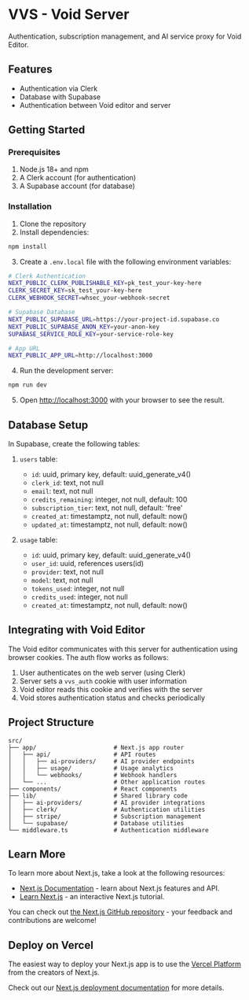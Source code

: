 # VVS - Void Server

Authentication, subscription management, and AI service proxy for Void Editor.

## Features

- Authentication via Clerk
- Database with Supabase
- Authentication between Void editor and server

## Getting Started

### Prerequisites

1. Node.js 18+ and npm
2. A Clerk account (for authentication)
3. A Supabase account (for database)

### Installation

1. Clone the repository
2. Install dependencies:

```bash
npm install
```

3. Create a `.env.local` file with the following environment variables:

```bash
# Clerk Authentication
NEXT_PUBLIC_CLERK_PUBLISHABLE_KEY=pk_test_your-key-here
CLERK_SECRET_KEY=sk_test_your-key-here
CLERK_WEBHOOK_SECRET=whsec_your-webhook-secret

# Supabase Database
NEXT_PUBLIC_SUPABASE_URL=https://your-project-id.supabase.co
NEXT_PUBLIC_SUPABASE_ANON_KEY=your-anon-key
SUPABASE_SERVICE_ROLE_KEY=your-service-role-key

# App URL
NEXT_PUBLIC_APP_URL=http://localhost:3000
```

4. Run the development server:

```bash
npm run dev
```

5. Open [http://localhost:3000](http://localhost:3000) with your browser to see the result.

## Database Setup

In Supabase, create the following tables:

1. `users` table:
   - `id`: uuid, primary key, default: uuid_generate_v4()
   - `clerk_id`: text, not null
   - `email`: text, not null
   - `credits_remaining`: integer, not null, default: 100
   - `subscription_tier`: text, not null, default: 'free'
   - `created_at`: timestamptz, not null, default: now()
   - `updated_at`: timestamptz, not null, default: now()

2. `usage` table:
   - `id`: uuid, primary key, default: uuid_generate_v4() 
   - `user_id`: uuid, references users(id)
   - `provider`: text, not null
   - `model`: text, not null
   - `tokens_used`: integer, not null
   - `credits_used`: integer, not null
   - `created_at`: timestamptz, not null, default: now()

## Integrating with Void Editor

The Void editor communicates with this server for authentication using browser cookies. 
The auth flow works as follows:

1. User authenticates on the web server (using Clerk)
2. Server sets a `vvs_auth` cookie with user information
3. Void editor reads this cookie and verifies with the server
4. Void stores authentication status and checks periodically

## Project Structure

```
src/
├── app/                      # Next.js app router
│   ├── api/                  # API routes
│   │   ├── ai-providers/     # AI provider endpoints
│   │   ├── usage/            # Usage analytics
│   │   └── webhooks/         # Webhook handlers
│   └── ...                   # Other application routes
├── components/               # React components
├── lib/                      # Shared library code
│   ├── ai-providers/         # AI provider integrations
│   ├── clerk/                # Authentication utilities
│   ├── stripe/               # Subscription management
│   └── supabase/             # Database utilities
└── middleware.ts             # Authentication middleware
```

## Learn More

To learn more about Next.js, take a look at the following resources:

- [Next.js Documentation](https://nextjs.org/docs) - learn about Next.js features and API.
- [Learn Next.js](https://nextjs.org/learn) - an interactive Next.js tutorial.

You can check out [the Next.js GitHub repository](https://github.com/vercel/next.js) - your feedback and contributions are welcome!

## Deploy on Vercel

The easiest way to deploy your Next.js app is to use the [Vercel Platform](https://vercel.com/new?utm_medium=default-template&filter=next.js&utm_source=create-next-app&utm_campaign=create-next-app-readme) from the creators of Next.js.

Check out our [Next.js deployment documentation](https://nextjs.org/docs/app/building-your-application/deploying) for more details.
